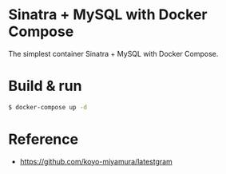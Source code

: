 # Sinatra + MySQL with Docker Compose

The simplest container Sinatra + MySQL with Docker Compose.

# Build & run

```bash
$ docker-compose up -d
```

# Reference

- https://github.com/koyo-miyamura/latestgram